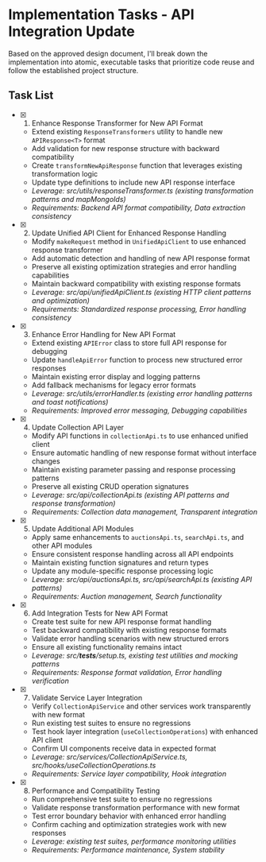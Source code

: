 # Implementation Tasks - API Integration Update

Based on the approved design document, I'll break down the implementation into atomic, executable tasks that prioritize code reuse and follow the established project structure.

## Task List

- [x] 1. Enhance Response Transformer for New API Format
  - Extend existing `ResponseTransformers` utility to handle new `APIResponse<T>` format
  - Add validation for new response structure with backward compatibility
  - Create `transformNewApiResponse` function that leverages existing transformation logic
  - Update type definitions to include new API response interface
  - _Leverage: src/utils/responseTransformer.ts (existing transformation patterns and mapMongoIds)_
  - _Requirements: Backend API format compatibility, Data extraction consistency_

- [x] 2. Update Unified API Client for Enhanced Response Handling
  - Modify `makeRequest` method in `UnifiedApiClient` to use enhanced response transformer
  - Add automatic detection and handling of new API response format
  - Preserve all existing optimization strategies and error handling capabilities
  - Maintain backward compatibility with existing response formats
  - _Leverage: src/api/unifiedApiClient.ts (existing HTTP client patterns and optimization)_
  - _Requirements: Standardized response processing, Error handling consistency_

- [x] 3. Enhance Error Handling for New API Format
  - Extend existing `APIError` class to store full API response for debugging
  - Update `handleApiError` function to process new structured error responses
  - Maintain existing error display and logging patterns
  - Add fallback mechanisms for legacy error formats
  - _Leverage: src/utils/errorHandler.ts (existing error handling patterns and toast notifications)_
  - _Requirements: Improved error messaging, Debugging capabilities_

- [x] 4. Update Collection API Layer
  - Modify API functions in `collectionApi.ts` to use enhanced unified client
  - Ensure automatic handling of new response format without interface changes
  - Maintain existing parameter passing and response processing patterns
  - Preserve all existing CRUD operation signatures
  - _Leverage: src/api/collectionApi.ts (existing API patterns and response transformation)_
  - _Requirements: Collection data management, Transparent integration_

- [x] 5. Update Additional API Modules
  - Apply same enhancements to `auctionsApi.ts`, `searchApi.ts`, and other API modules
  - Ensure consistent response handling across all API endpoints
  - Maintain existing function signatures and return types
  - Update any module-specific response processing logic
  - _Leverage: src/api/auctionsApi.ts, src/api/searchApi.ts (existing API patterns)_
  - _Requirements: Auction management, Search functionality_

- [x] 6. Add Integration Tests for New API Format
  - Create test suite for new API response format handling
  - Test backward compatibility with existing response formats
  - Validate error handling scenarios with new structured errors
  - Ensure all existing functionality remains intact
  - _Leverage: src/__tests__/setup.ts, existing test utilities and mocking patterns_
  - _Requirements: Response format validation, Error handling verification_

- [x] 7. Validate Service Layer Integration
  - Verify `CollectionApiService` and other services work transparently with new format
  - Run existing test suites to ensure no regressions
  - Test hook layer integration (`useCollectionOperations`) with enhanced API client
  - Confirm UI components receive data in expected format
  - _Leverage: src/services/CollectionApiService.ts, src/hooks/useCollectionOperations.ts_
  - _Requirements: Service layer compatibility, Hook integration_

- [x] 8. Performance and Compatibility Testing
  - Run comprehensive test suite to ensure no regressions
  - Validate response transformation performance with new format
  - Test error boundary behavior with enhanced error handling
  - Confirm caching and optimization strategies work with new responses
  - _Leverage: existing test suites, performance monitoring utilities_
  - _Requirements: Performance maintenance, System stability_
